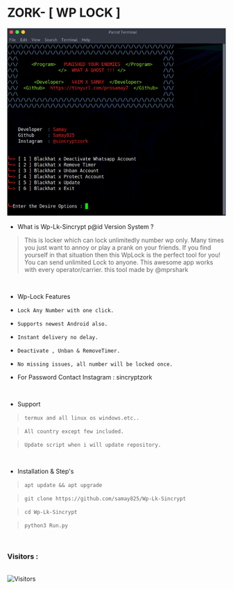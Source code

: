 # ZORK- [ WP LOCK ]
<img src="WpLock.png"><br>




- What is Wp-Lk-Sincrypt p@id Version System  ?
> This is locker which can lock unlimitedly number wp only.
> Many times you just want to annoy or play a prank on your friends.
> If you find yourself in that situation then this WpLock is the perfect tool for you!
> You can send unlimited Lock to anyone. This awesome app works with every operator/carrier.
> this tool made by @mprshark

<br>


- Wp-Lock Features 

* `Lock Any Number with one click.`

* `Supports newest Android also.`

* `Instant delivery no delay.`

* `Deactivate , Unban & RemoveTimer.`

* `No missing issues, all number will be locked once.`

*  For Password Contact Instagram : sincryptzork

<br>

- Support

> `termux and all linux os windows.etc..`

> `All country except few included.`

> `Update script when i will update repository.`
 
 <br>

- Installation & Step's
 
> `apt update && apt upgrade`
 
> `git clone https://github.com/samay825/Wp-Lk-Sincrypt`
 
> `cd Wp-Lk-Sincrypt`  
 
> `python3 Run.py`



<br>

<h3>Visitors :</h3>
<br>
<img src="https://profile-counter.glitch.me/samay825/count.svg" alt="Visitors">


